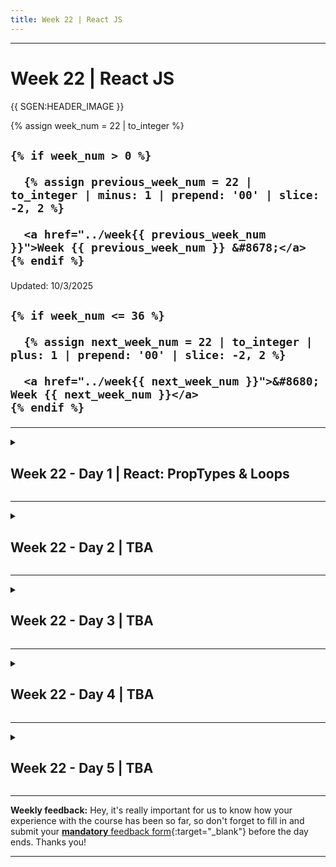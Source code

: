 ```yaml
---
title: Week 22 | React JS
---
```


<hr class="mb-0">

<h1 id="{{ Week 22-React JS | slugify }}">
  <span class="week-prefix">Week 22 |</span> React JS
</h1>

{{ SGEN:HEADER_IMAGE }}

<div class="week-controls">

  {% assign week_num = 22 | to_integer %}

  <h2 class="week-controls__previous_week">

    {% if week_num > 0 %}

      {% assign previous_week_num = 22 | to_integer | minus: 1 | prepend: '00' | slice: -2, 2 %}

      <a href="../week{{ previous_week_num }}">Week {{ previous_week_num }} &#8678;</a>
    {% endif %}

  </h2>

  <span>Updated: 10/3/2025</span>

  <h2 class="week-controls__next_week">

    {% if week_num <= 36 %}

      {% assign next_week_num = 22 | to_integer | plus: 1 | prepend: '00' | slice: -2, 2 %}

      <a href="../week{{ next_week_num }}">&#8680; Week {{ next_week_num }}</a>
    {% endif %}

  </h2>

</div>

---

<!-- Week 22 - Day 1 | React: PropTypes & Loops -->
<details markdown="1">
  <summary>
    <h2>
      <span class="summary-day">Week 22 - Day 1</span> | React: PropTypes & Loops</h2>
  </summary>

### Schedule

  - **Watch the lectures**
  - **Study the suggested material**
  - **Practice on the topics and share your questions**

### Study Plan

  Your instructor will share the video lectures with you. Here are the topics covered:

  - **Part 1:** Video highlights (thanks to Aris Giotis ❤️):
    - `npm install` and npm packages 03:03
    - Lazy loading for `imports` 05:17
    - Importing local files 08:26
    - Importing npm packages 09:21
    - The `package.json` file: 10:44
    - The `npm init -y` command: 12:15
    - The `node_modules` folder: 15:47
    - The `npm install -g` command: 17:57
    - About dependencies: 25:15
    - CSS import: 30:32
    - Question: .gitignore file: 35:11
    - `node_modules` is a local thing: 35:45
    - Inject 2 React apps to the same codebase: 37:25

  - **Part 2:** Video highlights (thanks to Aris Giotis ❤️):
    - 3rd party package: tailwind CSS: 00:11
    - Importing Tailwind via CDN: 06:11
    - Importing Tailwind via `npx tailwindcss init -p`: 17:54
    - Exercise: 56:33

  You can find the lecture code [here](https://github.com/in-tech-gration/WDX-180/tree/main/curriculum/week22/assets/day01/code){:target="_blank"}

  **Lecture Notes & Questions:**

  - **Questions**  
    - What does the **-p** flag in **npx tailwindcss init --help** do?  
      - Instead of relying on ChatGPT, you can check the tool’s own documentation: running **npx tailwindcss init --help** produces the following help info: **-p, --postcss => Initialize a `postcss.config.js` file**  
    - `<span onClick={()=> activateVideo()}></span> vs <span onClick={activateVideo}></span>`  

  - **Resources**
    - [VSCode HTML to JSX Extension](https://marketplace.visualstudio.com/items?itemName=riazxrazor.html-to-jsx){:target="_blank"}  
    - Try the [UUID package](https://www.npmjs.com/package/uuid){:target="_blank"} for creating unique IDs  
    - Popular CSS libraries:  
      - Bootstrap  
      - Tailwind  
        - Install Tailwind in a React Vite app: [https://tailwindcss.com/docs/guides/vite](https://tailwindcss.com/docs/guides/vite){:target="_blank"}  
    - [Convert JSX to JavaScript](https://infoheap.com/online-react-jsx-to-javascript/){:target="_blank"}  
    - **PropTypes**:   
      - [Example from the old docs](https://legacy.reactjs.org/docs/typechecking-with-proptypes.html){:target="_blank"} / [prop-types package](https://www.npmjs.com/package/prop-types){:target="_blank"}  
      - The new docs recommend that you prefer TypeScript instead of PropTypes for type checking, but sometimes you might not want to use TS, so PropTypes is a good alternative  
    - **SPA: Single Page Application**  
      - One HTML file (to rule them all), and a React app running on this HTML page, which can have thousands of virtual pages.  
    - **JS: Importing Modules** (JS files)  
      - **CommonJS** syntax: `module.exports = ...`, `require("./lib.js")`  
      - **JS Modules**: `export`, `import` (*lazy loading version of import)  
        - Lazy loading aka load-on-demand  
      - A) `import Component from "./path/subfolder/localfile.js"` (local imports)  
      - b) `import React from "react"` (npm package <= npm install)  
      - Creating a `package.json` (recipe), `dependencies` (ingredients)  
      - Quickly create a basic `package.json`, using the `npm init -y`  
        - Start installing module/packages  
        - `npm install colors` => downloads the package and stores it in the ingredients folder, aka `node_modules`  
      - `npm install -g colors` => download the package in the global `node_modules` => Downloaded to `node_modules/colors`  
      - **The `node_modules` is a local thing. You should NEVER upload it anywhere**, `GitHub`, `npmjs`, `server`. You share dependencies (node_modules) through the `package.json`. When `npm install` is run, it reads the `package.json` and downloads all the `dependencies` and `devDependencies`.  
    - 🤓[**Developer’s Lorem Ipsum generator**](https://developer-ipsum.netlify.app/){:target="_blank"}

  - **Study / Practice**

    - [Read all about rendering lists](https://react.dev/learn/rendering-lists#rules-of-keys){:target="_blank"} in React and **what to watch out** for  
    - When colors play an important part in your app, take into consideration color deficiencies (A11y 101)  
    - **Try installing Bootstrap on a Vite React project**  
    - **Why not supplying PropTypes for BlogPost?**

<!-- Summary -->

### Exercises

  - Complete the `Twitter React Coding Challenge`
    - **Convert this [HTML app](https://github.com/in-tech-gration/WDX-180/blob/main/curriculum/week22/assets/day01/exercises/Twitter.Clone.html){:target="_blank"} into a React (Twitter clone)**  
      - **Extra step, loop over and display the ‘Who to follow’ and ‘trends’ section**

  **IMPORTANT:** Make sure to complete all the tasks found in the **daily Progress Sheet** and update the sheet accordingly. Once you've updated the sheet, don't forget to `commit` and `push`. The progress draft sheet for this day is: **/user/week22/progress/progress.draft.w22.d01.csv**

  You should **NEVER** update the `draft` sheets directly, but rather work on a copy of them according to the instructions [found here](../week01/resources/PROGRESS-WORKFLOW.md).


<!-- Extra Resources -->

<!-- Sources and Attributions -->
  
</details>

<hr class="mt-1">

<!-- Week 22 - Day 2 | TBA -->
<details markdown="1">
  <summary>
    <h2>
      <span class="summary-day">Week 22 - Day 2</span> | TBA</h2>
  </summary>

### Schedule

  - **Study the suggested material**
  - **Practice on the topics and share your questions**

<!-- Study Plan -->

<!-- Summary -->

<!-- Exercises -->

<!-- Extra Resources -->

<!-- Sources and Attributions -->
  
</details>

<hr class="mt-1">

<!-- Week 22 - Day 3 | TBA -->
<details markdown="1">
  <summary>
    <h2>
      <span class="summary-day">Week 22 - Day 3</span> | TBA</h2>
  </summary>

### Schedule

  - **Watch the lectures**
  - **Study the suggested material**
  - **Practice on the topics and share your questions**

### Study Plan

  Your instructor will share the video lectures with you. Here are the topics covered:

  - **Part 1:** 
  - **Part 2:**

  You can find the lecture code [here](){:target="_blank"}

  **Lecture Notes & Questions:**

  **References & Resources:**

<!-- Summary -->

<!-- Exercises -->

### Extra Resources

  ---



  _Photo by []()_


<!-- Sources and Attributions -->
  
</details>

<hr class="mt-1">

<!-- Week 22 - Day 4 | TBA -->
<details markdown="1">
  <summary>
    <h2>
      <span class="summary-day">Week 22 - Day 4</span> | TBA</h2>
  </summary>

### Schedule

  - **Study the suggested material**
  - **Practice on the topics and share your questions**

<!-- Study Plan -->

<!-- Summary -->

<!-- Exercises -->

<!-- Extra Resources -->

<!-- Sources and Attributions -->
  
</details>

<hr class="mt-1">

<!-- Week 22 - Day 5 | TBA -->
<details markdown="1">
  <summary>
    <h2>
      <span class="summary-day">Week 22 - Day 5</span> | TBA</h2>
  </summary>

### Schedule

  - **Watch the lectures**
  - **Study the suggested material**
  - **Practice on the topics and share your questions**

### Study Plan

  Your instructor will share the video lectures with you. Here are the topics covered:

  - **Part 1:** 
  - **Part 2:**

  You can find the lecture code [here](){:target="_blank"}

  **Lecture Notes & Questions:**

  **References & Resources:**

<!-- Summary -->

<!-- Exercises -->

### Extra Resources

  ---



  _Photo by []()_


<!-- Sources and Attributions -->
  
</details>


<hr class="mt-1">

**Weekly feedback:** Hey, it's really important for us to know how your experience with the course has been so far, so don't forget to fill in and submit your [**mandatory** feedback form](https://forms.gle/S6Zg3bbS2uuwsSZF9){:target="_blank"} before the day ends. Thanks you!



---

<!-- COMMENTS: -->
<script src="https://utteranc.es/client.js"
  repo="in-tech-gration/WDX-180"
  issue-term="pathname"
  theme="github-dark"
  crossorigin="anonymous"
  async>
</script>